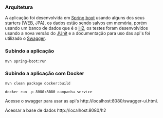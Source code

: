 ### Arquitetura

A aplicação foi desenvolvida em [Spring boot](https://projects.spring.io/spring-boot/) usando alguns dos seus starters (WEB, JPA), os dados estão sendo salvos em memória, porém usando um banco de dados que é o [H2](http://www.h2database.com/html/main.html), os testes foram desenvolvidos usando a nova versão do [JUnit](http://junit.org/junit5/) e a documentação para uso das api's foi utilizado o [Swagger](https://swagger.io/).

### Subindo a aplicação

```
mvn spring-boot:run
```

### Subindo a aplicação com Docker
```
mvn clean package docker:build
```
```
docker run -p 8080:8080 campanha-service
```

Acesse o swagger para usar as api's http://localhost:8080/swagger-ui.html.

Acessar a base de dados http://localhost:8080/h2